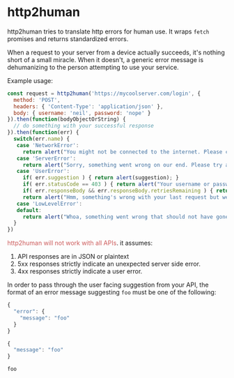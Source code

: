 # http2human

http2human tries to translate http errors for human use. It wraps `fetch` promises and returns standardized errors.

When a request to your server from a device actually succeeds, it's nothing short of a small miracle.
When it doesn't, a generic error message is dehumanizing to the person attempting to use your service.

Example usage:

```javascript
const request = http2human('https://mycoolserver.com/login', {
  method: 'POST',
  headers: { 'Content-Type': 'application/json' },
  body: { username: 'neil', password: 'nope' }
}).then(function(bodyObjectOrString) {
  // do something with your successful response
}).then(function(err) {
  switch(err.name) {
   case 'NetworkError':
     return alert("You might not be connected to the internet. Please check your connection and try again.");
   case 'ServerError':
     return alert("Sorry, something went wrong on our end. Please try again or email support@mycoolapp.com.");
   case 'UserError':
     if( err.suggestion ) { return alert(suggestion); }
     if( err.statusCode == 403 ) { return alert("Your username or password is incorrect") }
     if( err.responseBody && err.responseBody.retriesRemaining ) { return alert(`You have ${err.responseBody.retriesRemaining}`); }
     return alert("Hmm, something's wrong with your last request but we can't tell exactly what it is. Please check your information and try resubmitting or email support@mycoolapp.com")
   case 'LowLevelError':
   default:
     return alert("Whoa, something went wrong that should not have gone wrong. Please let us know what happened at bugs@mycoolapp.com")
  }
})
```

<span style="color: indianred">http2human will not work with all APIs</span>. it assumes:

1. API responses are in JSON or plaintext
2. 5xx responses strictly indicate an unexpected server side error.
3. 4xx responses strictly indicate a user error.

In order to pass through the user facing suggestion from your API, the format of an error message suggesting `foo` must be one of the following:

```js
{
  "error": {
    "message": "foo"
  }
}
```

```js
{
  "message": "foo"
}
```

```text
foo
```
